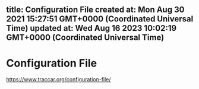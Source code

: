 
title: Configuration File
created at: Mon Aug 30 2021 15:27:51 GMT+0000 (Coordinated Universal Time)
updated at: Wed Aug 16 2023 10:02:19 GMT+0000 (Coordinated Universal Time)
---

# Configuration File

<https://www.traccar.org/configuration-file/>

          
